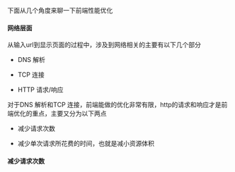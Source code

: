下面从几个角度来聊一下前端性能优化

#### 网络层面

从输入url到显示页面的过程中，涉及到网络相关的主要有以下几个部分

- DNS 解析

- TCP 连接

- HTTP 请求/响应

对于DNS 解析和TCP 连接，前端能做的优化非常有限，http的请求和响应才是前端优化的重点，主要又分为以下两点

- 减少请求次数

- 减少单次请求所花费的时间，也就是减小资源体积

#### 减少请求次数

